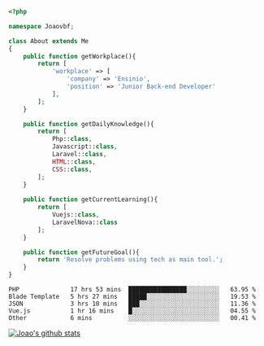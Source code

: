 ```php
<?php

namespace Joaovbf;

class About extends Me
{
    public function getWorkplace(){
        return [
            'workplace' => [
                'company' => 'Ensinio',
                'position' => 'Junior Back-end Developer'
            ],
        ];
    }

    public function getDailyKnowledge(){
        return [
            Php::class,
            Javascript::class,
            Laravel::class,
            HTML::class,
            CSS::class,
        ];
    }
    
    public function getCurrentLearning(){
        return [
            Vuejs::class,
            LaravelNova::class
        ];
    }

    public function getFutureGoal(){
        return 'Resolve problems using tech as main tool.';
    }
}
```
<!--START_SECTION:waka-->
```text
PHP              17 hrs 53 mins  ████████████████░░░░░░░░░   63.95 % 
Blade Template   5 hrs 27 mins   █████░░░░░░░░░░░░░░░░░░░░   19.53 % 
JSON             3 hrs 10 mins   ███░░░░░░░░░░░░░░░░░░░░░░   11.36 % 
Vue.js           1 hr 16 mins    █░░░░░░░░░░░░░░░░░░░░░░░░   04.55 % 
Other            6 mins          ░░░░░░░░░░░░░░░░░░░░░░░░░   00.41 % 
```
<!--END_SECTION:waka-->
[![Joao's github stats](https://github-readme-stats.vercel.app/api?username=Joaovbf)](https://github.com/anuraghazra/github-readme-stats)

<!--
**Joaovbf/Joaovbf** is a ✨ _special_ ✨ repository because its `README.md` (this file) appears on your GitHub profile.

Here are some ideas to get you started:

- 🔭 I’m currently working on ...
- 🌱 I’m currently learning ...
- 👯 I’m looking to collaborate on ...    
- 🤔 I’m looking for help with ...
- 💬 Ask me about ...
- 📫 How to reach me: ...
- 😄 Pronouns: ...
- ⚡ Fun fact: ...
-->
